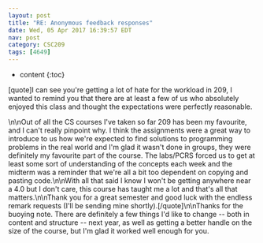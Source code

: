 ```yaml
---
layout: post
title: "RE: Anonymous feedback responses"
date: Wed, 05 Apr 2017 16:39:57 EDT
nav: post
category: CSC209
tags: [4649]
---
```


* content
{:toc}

[quote]I can see you're getting a lot of hate for the workload in 209, I wanted to remind you that there are at least a few of us who absolutely enjoyed this class and thought the expectations were perfectly reasonable.
<!-- more -->
<p>\n\nOut of all the CS courses I've taken so far 209 has been my favourite, and I can't really pinpoint why. I think the assignments were a great way to introduce to us how we're expected to find solutions to programming problems in the real world and I'm glad it wasn't done in groups, they were definitely my favourite part of the course. The labs/PCRS forced us to get at least some sort of understanding of the concepts each week and the midterm was a reminder that we're all a bit too dependent on copying and pasting code.\n\nWith all that said I know I won't be getting anywhere near a 4.0 but I don't care, this course has taught me a lot and that's all that matters.\n\nThank you for a great semester and good luck with the endless remark requests (I'll be sending mine shortly).[/quote]\n\nThanks for the buoying note.  There are definitely a few things I'd like to change -- both in content and structure -- next year, as well as getting a better handle on the size of the course, but I'm glad it worked well enough for you.</p>
